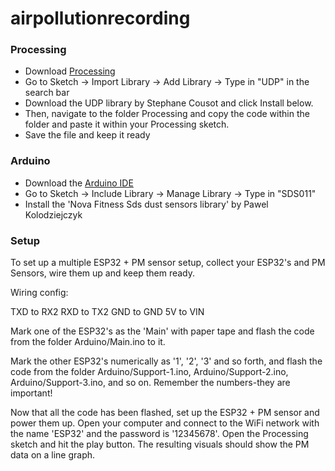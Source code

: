 # airpollutionrecording

### Processing

- Download [Processing](https://processing.org/download)
- Go to Sketch -> Import Library -> Add Library -> Type in "UDP" in the search bar
- Download the UDP library by Stephane Cousot and click Install below.
- Then, navigate to the folder Processing and copy the code within the folder and paste it within your Processing sketch.
- Save the file and keep it ready


### Arduino

- Download the [Arduino IDE](https://www.arduino.cc/en/software)
- Go to Sketch -> Include Library -> Manage Library -> Type in "SDS011"
- Install the 'Nova Fitness Sds dust sensors library' by Pawel Kolodziejczyk


### Setup

To set up a multiple ESP32 + PM sensor setup, collect your ESP32's and PM Sensors, wire them up and keep them ready. 

Wiring config:

TXD to RX2
RXD to TX2
GND to GND
5V to VIN

Mark one of the ESP32's as the 'Main' with paper tape and flash the code from the folder Arduino/Main.ino to it.

Mark the other ESP32's numerically as '1', '2', '3' and so forth, and flash the code from the folder Arduino/Support-1.ino, Arduino/Support-2.ino, Arduino/Support-3.ino, and so on. Remember the numbers-they are important!


Now that all the code has been flashed, set up the ESP32 + PM sensor and power them up. Open your computer and connect to the WiFi network with the name 'ESP32' and the password is '12345678'. Open the Processing sketch and hit the play button. The resulting visuals should show the PM data on a line graph.

